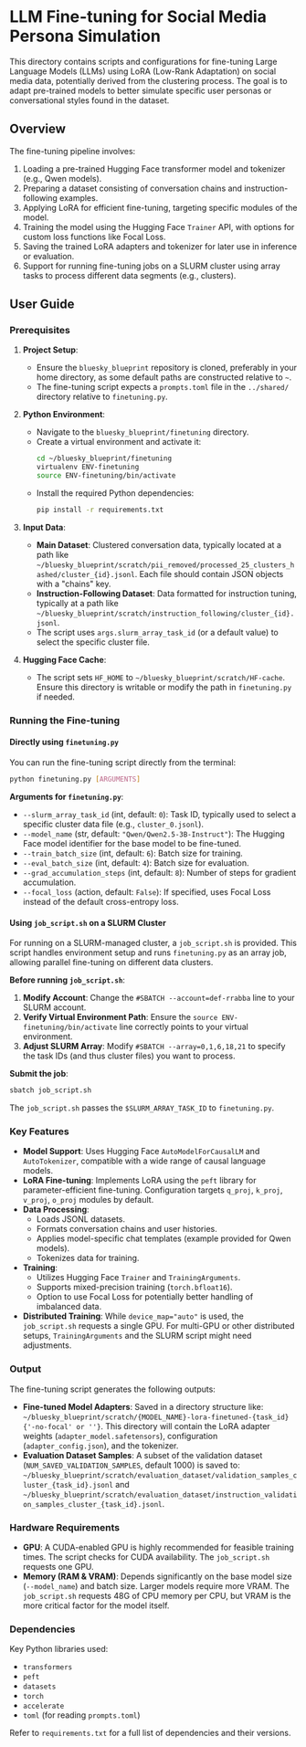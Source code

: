 # LLM Fine-tuning for Social Media Persona Simulation

This directory contains scripts and configurations for fine-tuning Large Language Models (LLMs) using LoRA (Low-Rank Adaptation) on social media data, potentially derived from the clustering process. The goal is to adapt pre-trained models to better simulate specific user personas or conversational styles found in the dataset.

## Overview

The fine-tuning pipeline involves:
1.  Loading a pre-trained Hugging Face transformer model and tokenizer (e.g., Qwen models).
2.  Preparing a dataset consisting of conversation chains and instruction-following examples.
3.  Applying LoRA for efficient fine-tuning, targeting specific modules of the model.
4.  Training the model using the Hugging Face `Trainer` API, with options for custom loss functions like Focal Loss.
5.  Saving the trained LoRA adapters and tokenizer for later use in inference or evaluation.
6.  Support for running fine-tuning jobs on a SLURM cluster using array tasks to process different data segments (e.g., clusters).

## User Guide

### Prerequisites

1.  **Project Setup**:
    *   Ensure the `bluesky_blueprint` repository is cloned, preferably in your home directory, as some default paths are constructed relative to `~`.
    *   The fine-tuning script expects a `prompts.toml` file in the `../shared/` directory relative to `finetuning.py`.

2.  **Python Environment**:
    *   Navigate to the `bluesky_blueprint/finetuning` directory.
    *   Create a virtual environment and activate it:
        ```bash
        cd ~/bluesky_blueprint/finetuning
        virtualenv ENV-finetuning 
        source ENV-finetuning/bin/activate
        ```
    *   Install the required Python dependencies:
        ```bash
        pip install -r requirements.txt
        ```

3.  **Input Data**:
    *   **Main Dataset**: Clustered conversation data, typically located at a path like `~/bluesky_blueprint/scratch/pii_removed/processed_25_clusters_hashed/cluster_{id}.jsonl`. Each file should contain JSON objects with a "chains" key.
    *   **Instruction-Following Dataset**: Data formatted for instruction tuning, typically at a path like `~/bluesky_blueprint/scratch/instruction_following/cluster_{id}.jsonl`.
    *   The script uses `args.slurm_array_task_id` (or a default value) to select the specific cluster file.

4.  **Hugging Face Cache**:
    *   The script sets `HF_HOME` to `~/bluesky_blueprint/scratch/HF-cache`. Ensure this directory is writable or modify the path in `finetuning.py` if needed.

### Running the Fine-tuning

#### Directly using `finetuning.py`

You can run the fine-tuning script directly from the terminal:

```bash
python finetuning.py [ARGUMENTS]
```

**Arguments for `finetuning.py`**:

*   `--slurm_array_task_id` (int, default: `0`): Task ID, typically used to select a specific cluster data file (e.g., `cluster_0.jsonl`).
*   `--model_name` (str, default: `"Qwen/Qwen2.5-3B-Instruct"`): The Hugging Face model identifier for the base model to be fine-tuned.
*   `--train_batch_size` (int, default: `6`): Batch size for training.
*   `--eval_batch_size` (int, default: `4`): Batch size for evaluation.
*   `--grad_accumulation_steps` (int, default: `8`): Number of steps for gradient accumulation.
*   `--focal_loss` (action, default: `False`): If specified, uses Focal Loss instead of the default cross-entropy loss.

#### Using `job_script.sh` on a SLURM Cluster

For running on a SLURM-managed cluster, a `job_script.sh` is provided. This script handles environment setup and runs `finetuning.py` as an array job, allowing parallel fine-tuning on different data clusters.

**Before running `job_script.sh`**:

1.  **Modify Account**: Change the `#SBATCH --account=def-rrabba` line to your SLURM account.
2.  **Verify Virtual Environment Path**: Ensure the `source ENV-finetuning/bin/activate` line correctly points to your virtual environment.
3.  **Adjust SLURM Array**: Modify `#SBATCH --array=0,1,6,18,21` to specify the task IDs (and thus cluster files) you want to process.

**Submit the job**:

```bash
sbatch job_script.sh
```
The `job_script.sh` passes the `$SLURM_ARRAY_TASK_ID` to `finetuning.py`.

### Key Features

*   **Model Support**: Uses Hugging Face `AutoModelForCausalLM` and `AutoTokenizer`, compatible with a wide range of causal language models.
*   **LoRA Fine-tuning**: Implements LoRA using the `peft` library for parameter-efficient fine-tuning. Configuration targets `q_proj`, `k_proj`, `v_proj`, `o_proj` modules by default.
*   **Data Processing**:
    *   Loads JSONL datasets.
    *   Formats conversation chains and user histories.
    *   Applies model-specific chat templates (example provided for Qwen models).
    *   Tokenizes data for training.
*   **Training**:
    *   Utilizes Hugging Face `Trainer` and `TrainingArguments`.
    *   Supports mixed-precision training (`torch.bfloat16`).
    *   Option to use Focal Loss for potentially better handling of imbalanced data.
*   **Distributed Training**: While `device_map="auto"` is used, the `job_script.sh` requests a single GPU. For multi-GPU or other distributed setups, `TrainingArguments` and the SLURM script might need adjustments.

### Output

The fine-tuning script generates the following outputs:

*   **Fine-tuned Model Adapters**: Saved in a directory structure like:
    `~/bluesky_blueprint/scratch/{MODEL_NAME}-lora-finetuned-{task_id}{'-no-focal' or ''}`.
    This directory will contain the LoRA adapter weights (`adapter_model.safetensors`), configuration (`adapter_config.json`), and the tokenizer.
*   **Evaluation Dataset Samples**: A subset of the validation dataset (`NUM_SAVED_VALIDATION_SAMPLES`, default 1000) is saved to:
    `~/bluesky_blueprint/scratch/evaluation_dataset/validation_samples_cluster_{task_id}.jsonl`
    and
    `~/bluesky_blueprint/scratch/evaluation_dataset/instruction_validation_samples_cluster_{task_id}.jsonl`.

### Hardware Requirements

*   **GPU**: A CUDA-enabled GPU is highly recommended for feasible training times. The script checks for CUDA availability. The `job_script.sh` requests one GPU.
*   **Memory (RAM & VRAM)**: Depends significantly on the base model size (`--model_name`) and batch size. Larger models require more VRAM. The `job_script.sh` requests 48G of CPU memory per CPU, but VRAM is the more critical factor for the model itself.

### Dependencies

Key Python libraries used:
*   `transformers`
*   `peft`
*   `datasets`
*   `torch`
*   `accelerate`
*   `toml` (for reading `prompts.toml`)

Refer to `requirements.txt` for a full list of dependencies and their versions.
